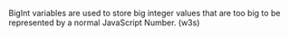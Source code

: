 BigInt variables are used to store big integer values that are too big to be represented by a normal JavaScript Number. (w3s)
